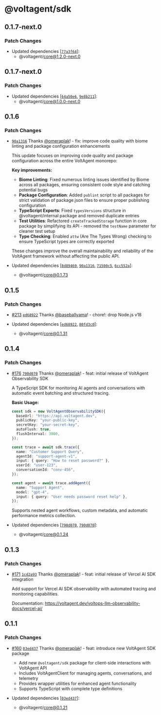 # @voltagent/sdk

## 0.1.7-next.0

### Patch Changes

- Updated dependencies [[`77a3f64`](https://github.com/VoltAgent/voltagent/commit/77a3f64dea6e8a06fbbd72878711efa9ceb90bc3)]:
  - @voltagent/core@1.2.0-next.0

## 0.1.7-next.0

### Patch Changes

- Updated dependencies [[`64a50e6`](https://github.com/VoltAgent/voltagent/commit/64a50e6800dec844fad7b9f3a3b1c2c8d0486229), [`9e8b211`](https://github.com/VoltAgent/voltagent/commit/9e8b2119a783942f114459f0a9b93e645727445e)]:
  - @voltagent/core@1.0.0-next.0

## 0.1.6

### Patch Changes

- [`90a1316`](https://github.com/VoltAgent/voltagent/commit/90a131622a876c0d91e1b9046a5e1fc143fef6b5) Thanks [@omeraplak](https://github.com/omeraplak)! - fix: improve code quality with biome linting and package configuration enhancements

  This update focuses on improving code quality and package configuration across the entire VoltAgent monorepo:

  **Key improvements:**
  - **Biome Linting**: Fixed numerous linting issues identified by Biome across all packages, ensuring consistent code style and catching potential bugs
  - **Package Configuration**: Added `publint` script to all packages for strict validation of package.json files to ensure proper publishing configuration
  - **TypeScript Exports**: Fixed `typesVersions` structure in @voltagent/internal package and removed duplicate entries
  - **Test Utilities**: Refactored `createTrackedStorage` function in core package by simplifying its API - removed the `testName` parameter for cleaner test setup
  - **Type Checking**: Enabled `attw` (Are The Types Wrong) checking to ensure TypeScript types are correctly exported

  These changes improve the overall maintainability and reliability of the VoltAgent framework without affecting the public API.

- Updated dependencies [[`8d89469`](https://github.com/VoltAgent/voltagent/commit/8d8946919820c0298bffea13731ea08660b72c4b), [`90a1316`](https://github.com/VoltAgent/voltagent/commit/90a131622a876c0d91e1b9046a5e1fc143fef6b5), [`71500c5`](https://github.com/VoltAgent/voltagent/commit/71500c5368cce3ed4aacfb0fb2749752bf71badd), [`6cc552a`](https://github.com/VoltAgent/voltagent/commit/6cc552ada896b1a8344976c46a08b53d2b3a5743)]:
  - @voltagent/core@0.1.73

## 0.1.5

### Patch Changes

- [#213](https://github.com/VoltAgent/voltagent/pull/213) [`ed68922`](https://github.com/VoltAgent/voltagent/commit/ed68922e4c71560c2f68117064b84e874a72009f) Thanks [@baseballyama](https://github.com/baseballyama)! - chore!: drop Node.js v18

- Updated dependencies [[`ed68922`](https://github.com/VoltAgent/voltagent/commit/ed68922e4c71560c2f68117064b84e874a72009f), [`80fd3c0`](https://github.com/VoltAgent/voltagent/commit/80fd3c069de4c23116540a55082b891c4b376ce6)]:
  - @voltagent/core@0.1.31

## 0.1.4

### Patch Changes

- [#176](https://github.com/VoltAgent/voltagent/pull/176) [`790d070`](https://github.com/VoltAgent/voltagent/commit/790d070e26a41a6467927471933399020ceec275) Thanks [@omeraplak](https://github.com/omeraplak)! - feat: initial release of VoltAgent Observability SDK

  A TypeScript SDK for monitoring AI agents and conversations with automatic event batching and structured tracing.

  **Basic Usage:**

  ```typescript
  const sdk = new VoltAgentObservabilitySDK({
    baseUrl: "https://api.voltagent.dev",
    publicKey: "your-public-key",
    secretKey: "your-secret-key",
    autoFlush: true,
    flushInterval: 3000,
  });

  const trace = await sdk.trace({
    name: "Customer Support Query",
    agentId: "support-agent-v1",
    input: { query: "How to reset password?" },
    userId: "user-123",
    conversationId: "conv-456",
  });

  const agent = await trace.addAgent({
    name: "Support Agent",
    model: "gpt-4",
    input: { query: "User needs password reset help" },
  });
  ```

  Supports nested agent workflows, custom metadata, and automatic performance metrics collection.

- Updated dependencies [[`790d070`](https://github.com/VoltAgent/voltagent/commit/790d070e26a41a6467927471933399020ceec275), [`790d070`](https://github.com/VoltAgent/voltagent/commit/790d070e26a41a6467927471933399020ceec275)]:
  - @voltagent/core@0.1.24

## 0.1.3

### Patch Changes

- [#171](https://github.com/VoltAgent/voltagent/pull/171) [`1cd2a93`](https://github.com/VoltAgent/voltagent/commit/1cd2a9307d10bf5c90083138655aca9614d8053b) Thanks [@omeraplak](https://github.com/omeraplak)! - feat: initial release of Vercel AI SDK integration

  Add support for Vercel AI SDK observability with automated tracing and monitoring capabilities.

  Documentation: https://voltagent.dev/voltops-llm-observability-docs/vercel-ai/

## 0.1.1

### Patch Changes

- [#160](https://github.com/VoltAgent/voltagent/pull/160) [`03ed437`](https://github.com/VoltAgent/voltagent/commit/03ed43723cd56f29ac67088f0624a88632a14a1b) Thanks [@omeraplak](https://github.com/omeraplak)! - feat: introduce new VoltAgent SDK package
  - Add new `@voltagent/sdk` package for client-side interactions with VoltAgent API
  - Includes VoltAgentClient for managing agents, conversations, and telemetry
  - Provides wrapper utilities for enhanced agent functionality
  - Supports TypeScript with complete type definitions

- Updated dependencies [[`03ed437`](https://github.com/VoltAgent/voltagent/commit/03ed43723cd56f29ac67088f0624a88632a14a1b)]:
  - @voltagent/core@0.1.21
